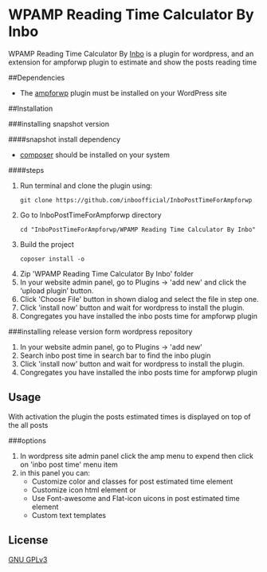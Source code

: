 # WPAMP Reading Time Calculator By Inbo

WPAMP Reading Time Calculator By [Inbo](https://inbo.ir/) is a plugin for wordpress, and an extension for ampforwp plugin
to estimate and show the posts reading time

##Dependencies

* The [ampforwp](https://wordpress.org/plugins/accelerated-mobile-pages/) plugin must be installed on your WordPress site

##Installation

###installing snapshot version

####snapshot install dependency
* [composer](https://getcomposer.org/download/) should be installed on your system

####steps
1. Run terminal and clone the plugin using: 
   ```console
   git clone https://github.com/inboofficial/InboPostTimeForAmpforwp
   ```
2. Go to InboPostTimeForAmpforwp directory
   ```console
   cd "InboPostTimeForAmpforwp/WPAMP Reading Time Calculator By Inbo"
   ```
3. Build the project   
   ```console
   coposer install -o
   ```
4. Zip 'WPAMP Reading Time Calculator By Inbo' folder
5. In your website admin panel, go to Plugins -> 'add new' and click the ‘upload plugin’ button.
6. Click 'Choose File' button in shown dialog and select the file in step one.
7. Click 'install now' button and wait for wordpress to install the plugin.
8. Congregates you have installed the inbo posts time for ampforwp plugin

###installing release version form wordpress repository


1. In your website admin panel, go to Plugins -> 'add new'
2. Search inbo post time in search bar to find the inbo plugin
3. Click 'install now' button and wait for wordpress to install the plugin.
4. Congregates you have installed the inbo posts time for ampforwp plugin


## Usage

With activation the plugin the posts estimated times is displayed on top of the all posts

###options
1. In wordpress site admin panel click the amp menu to expend then click on 'inbo post time' menu item
2. in this panel you can:
    * Customize color and classes for post estimated time element
    * Customize icon html element or
    * Use Font-awesome and Flat-icon uicons in post estimated time element
    * Custom text templates

    
## License
[GNU GPLv3](https://www.gnu.org/licenses/gpl-3.0.html)